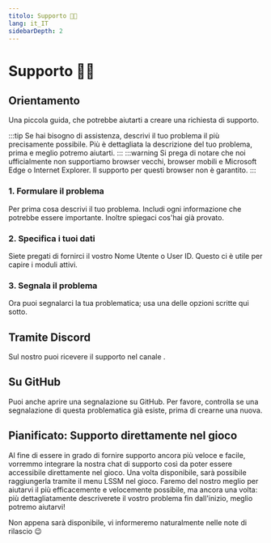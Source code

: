 ```yaml
---
titolo: Supporto 👨‍💻
lang: it_IT
sidebarDepth: 2
---
```


# Supporto 👨‍💻

## Orientamento
Una piccola guida, che potrebbe aiutarti a creare una richiesta di supporto.

:::tip
Se hai bisogno di assistenza, descrivi il tuo problema il più precisamente possibile. Più è dettagliata la descrizione del tuo problema, prima e meglio potremo aiutarti.
:::
:::warning
Si prega di notare che noi ufficialmente non supportiamo browser vecchi, browser mobili e Microsoft Edge o Internet Explorer. Il supporto per questi browser non è garantito.
:::

### 1. Formulare il problema
Per prima cosa descrivi il tuo problema. Includi ogni informazione che potrebbe essere importante. Inoltre spiegaci cos'hai già provato.

### 2. Specifica i tuoi dati
Siete pregati di fornirci il vostro Nome Utente o User ID. Questo ci è utile per capire i moduli attivi.

### 3. Segnala il problema
Ora puoi segnalarci la tua problematica; usa una delle opzioni scritte qui sotto.

## Tramite Discord
Sul nostro <discord/> puoi ricevere il supporto nel canale <discord-channel channel="lssm-help"/>.

## Su GitHub
Puoi anche aprire una segnalazione su <a :href="$theme.variables.github + '/issues'" target="_blank">GitHub</a>. Per favore, controlla se una segnalazione di questa problematica già esiste, prima di crearne una nuova.

## Pianificato: Supporto direttamente nel gioco
Al fine di essere in grado di fornire supporto ancora più veloce e facile, vorremmo integrare la nostra chat di supporto così da poter essere accessibile direttamente nel gioco. Una volta disponibile, sarà possibile raggiungerla tramite il menu LSSM nel gioco. Faremo del nostro meglio per aiutarvi il più efficacemente e velocemente possibile, ma ancora una volta: più dettagliatamente descriverete il vostro problema fin dall'inizio, meglio potremo aiutarvi!

Non appena sarà disponibile, vi informeremo naturalmente nelle note di rilascio :wink:
